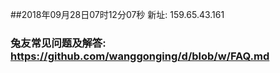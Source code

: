 ##2018年09月28日07时12分07秒 新址: 159.65.43.161
### 兔友常见问题及解答: https://github.com/wanggonging/d/blob/w/FAQ.md
